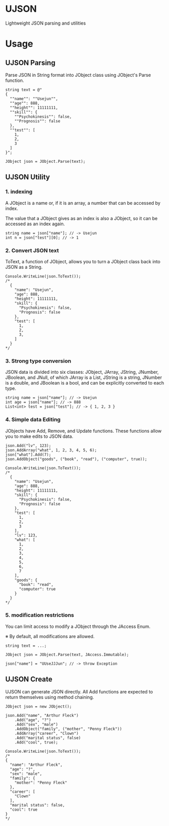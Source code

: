 # UJSON
Lightweight JSON parsing and utilities <br/>

# Usage
## UJSON Parsing
Parse JSON in String format into JObject class using JObject's Parse function. 
```
string text = @"
{
  ""name"": ""Usejun"",
  ""age"": 888,
  ""height"": 11111111,
  ""skill"": {
    ""Psychokinesis"": false,
    ""Prognosis"": false
  },
  ""test"": [
    1,
    2,
    3
  ]
}";
  
JObject json = JObject.Parse(text);
```


## UJSON Utility
### 1. indexing
A JObject is a name or, if it is an array, a number that can be accessed by index.

The value that a JObject gives as an index is also a JObject, so it can be accessed as an index again.

```
string name = json["name"]; // -> Usejun
int n = json["test"][0]; // -> 1
```

### 2. Convert JSON text
ToText, a function of JObject, allows you to turn a JObject class back into JSON as a String.

```
Console.WriteLine(json.ToText());
/*
  {
    "name": "Usejun",
    "age": 888,
    "height": 11111111,
    "skill": {
      "Psychokinesis": false,
      "Prognosis": false
    },
    "test": [
      1,
      2,
      3,
    ]
  }
*/
```

### 3. Strong type conversion
JSON data is divided into six classes: JObject, JArray, JString, JNumber, JBoolean, and JNull, of which JArray is a List<JObject>, JString is a string, JNumber is a double, and JBoolean is a bool, and can be explicitly converted to each type.

```
string name = json["name"]; // -> Usejun
int age = json["name"]; // -> 888
List<int> test = json["test"]; // -> { 1, 2, 3 }
```

### 4. Simple data Editing
JObjects have Add, Remove, and Update functions. These functions allow you to make edits to JSON data.

```
json.Add("lv", 123);
json.AddArray("what", 1, 2, 3, 4, 5, 6);
json["what"].Add(7);
json.AddObject("goods", ("book", "read"), ("computer", true));

Console.WriteLine(json.ToText());
/*
  {
    "name": "Usejun",
    "age": 888,
    "height": 11111111,
    "skill": {
      "Psychokinesis": false,
      "Prognosis": false
    },
    "test": [
      1,
      2,
      3
    ],
    "lv": 123,
    "what": [
      1,
      2,
      3,
      4,
      5,
      6,
      7
    ],
    "goods": {
      "book": "read",
      "computer": true
    }
  }
*/

```

### 5. modification restrictions
You can limit access to modify a JObject through the JAccess Enum.

※ By default, all modifications are allowed.

```
string text = ...;

JObject json = JObject.Parse(text, JAccess.Immutable);

json["name"] = "UUseJJJun"; // -> throw Exception   

```

## UJSON Create
UJSON can generate JSON directly. All Add functions are expected to return themselves using method chaining.

```
JObject json = new JObject();

json.Add("name", "Arthur Fleck")
    .Add("age", "?")
    .Add("sex", "male")
    .AddObject("family", ("mother", "Penny Fleck"))
    .AddArray("career", "Clown")
    .Add("marital status", false)
    .Add("cool", true);

Console.WriteLine(json.ToText());
/*
{
  "name": "Arthur Fleck",
  "age": "?",
  "sex": "male",
  "family": {
    "mother": "Penny Fleck"
  },
  "career": [
    "Clown"
  ],
  "marital status": false,
  "cool": true
}
*/
```
